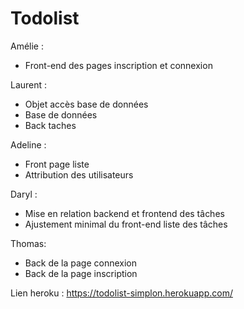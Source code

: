 # Todolist

Amélie : 
* Front-end des pages inscription et connexion

Laurent :
* Objet accès base de données
* Base de données
* Back taches

Adeline : 
* Front page liste 
* Attribution des utilisateurs


Daryl : 
* Mise en relation backend et frontend des tâches 
* Ajustement minimal du front-end liste des tâches

Thomas:
* Back de la page connexion
* Back de la page inscription

Lien heroku :
https://todolist-simplon.herokuapp.com/

